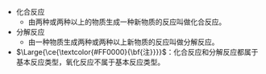 - 化合反应
	- 由两种或两种以上的物质生成一种新物质的反应叫做化合反应。
- 分解反应
	- 由一种物质生成两种或两种以上新物质的反应叫做分解反应。
- $\Large{\ce{\textcolor{#FF0000}{\bf{注}}}}$：化合反应和分解反应都属于基本反应类型，氧化反应不属于基本反应类型。